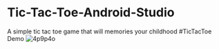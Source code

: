 # Tic-Tac-Toe-Android-Studio
A simple tic tac toe game that will memories your childhood
#TicTacToe Demo
![4p9p4o](https://github.com/Gopal0Gupta/Tic-Tac-Toe-Android-Studio/assets/114791914/1894433c-622a-40ef-9538-a086c33fd607)
